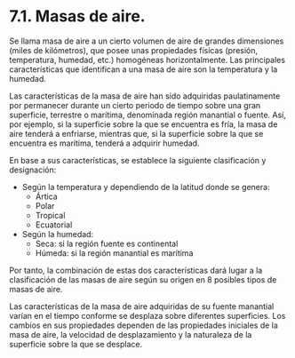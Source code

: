 
# 7.1. Masas de aire.

Se llama masa de aire a un cierto volumen de aire de grandes dimensiones (miles de kilómetros), que posee unas propiedades físicas (presión, temperatura, humedad, etc.) homogéneas horizontalmente. Las principales características que identifican a una masa de aire son la temperatura y la humedad.

Las características de la masa de aire han sido adquiridas paulatinamente por permanecer durante un cierto periodo de tiempo sobre una gran superficie, terrestre o marítima, denominada región manantial o fuente. Así, por ejemplo, si la superficie sobre la que se encuentra es fría, la masa de aire tenderá a enfriarse, mientras que, si la superficie sobre la que se encuentra es marítima, tenderá a adquirir humedad.

En base a sus características, se establece la siguiente clasificación y designación:
- Según la temperatura y dependiendo de la latitud donde se genera:
	- Ártica
	- Polar
	- Tropical
	- Ecuatorial
- Según la humedad:
	- Seca: si la región fuente es continental
	- Húmeda: si la región manantial es marítima

Por tanto, la combinación de estas dos características dará lugar a la clasificación de las masas de aire según su origen en 8 posibles tipos de masas de aire.

Las características de la masa de aire adquiridas de su fuente manantial varían en el tiempo conforme se desplaza sobre diferentes superficies. Los cambios en sus propiedades dependen de las propiedades iniciales de la masa de aire, la velocidad de desplazamiento y la naturaleza de la superficie sobre la que se desplace.

